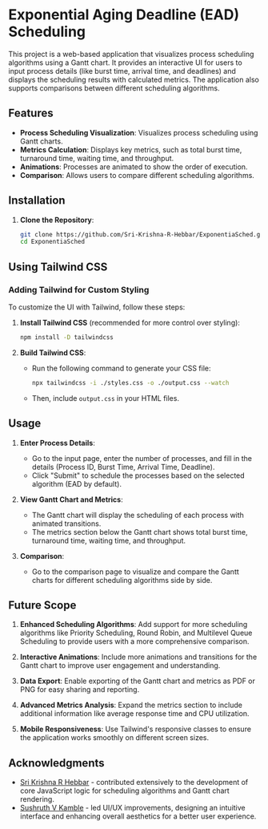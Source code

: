 # Exponential Aging Deadline (EAD) Scheduling

This project is a web-based application that visualizes process scheduling algorithms using a Gantt chart. It provides an interactive UI for users to input process details (like burst time, arrival time, and deadlines) and displays the scheduling results with calculated metrics. The application also supports comparisons between different scheduling algorithms.

## Features

- **Process Scheduling Visualization**: Visualizes process scheduling using Gantt charts.
- **Metrics Calculation**: Displays key metrics, such as total burst time, turnaround time, waiting time, and throughput.
- **Animations**: Processes are animated to show the order of execution.
- **Comparison**: Allows users to compare different scheduling algorithms.

## Installation

1. **Clone the Repository**:
    ```bash
    git clone https://github.com/Sri-Krishna-R-Hebbar/ExponentiaSched.git
    cd ExponentiaSched
    ```

## Using Tailwind CSS

### Adding Tailwind for Custom Styling

To customize the UI with Tailwind, follow these steps:

1. **Install Tailwind CSS** (recommended for more control over styling):
    ```bash
    npm install -D tailwindcss
    ```

2. **Build Tailwind CSS**:
    - Run the following command to generate your CSS file:
      ```bash
      npx tailwindcss -i ./styles.css -o ./output.css --watch
      ```
    - Then, include `output.css` in your HTML files.

    
## Usage

1. **Enter Process Details**:
    - Go to the input page, enter the number of processes, and fill in the details (Process ID, Burst Time, Arrival Time, Deadline).
    - Click "Submit" to schedule the processes based on the selected algorithm (EAD by default).

2. **View Gantt Chart and Metrics**:
    - The Gantt chart will display the scheduling of each process with animated transitions.
    - The metrics section below the Gantt chart shows total burst time, turnaround time, waiting time, and throughput.

3. **Comparison**:
    - Go to the comparison page to visualize and compare the Gantt charts for different scheduling algorithms side by side.


## Future Scope

1. **Enhanced Scheduling Algorithms**: Add support for more scheduling algorithms like Priority Scheduling, Round Robin, and Multilevel Queue Scheduling to provide users with a more comprehensive comparison.
  
2. **Interactive Animations**: Include more animations and transitions for the Gantt chart to improve user engagement and understanding.

3. **Data Export**: Enable exporting of the Gantt chart and metrics as PDF or PNG for easy sharing and reporting.

4. **Advanced Metrics Analysis**: Expand the metrics section to include additional information like average response time and CPU utilization.

5. **Mobile Responsiveness**: Use Tailwind's responsive classes to ensure the application works smoothly on different screen sizes.

## Acknowledgments

- [Sri Krishna R Hebbar](https://github.com/Sri-Krishna-R-Hebbar) - contributed extensively to the development of core JavaScript logic for scheduling algorithms and Gantt chart rendering. 
- [Sushruth V Kamble](https://github.com/Sushruthvi) - led UI/UX improvements, designing an intuitive interface and enhancing overall aesthetics for a better user experience.
